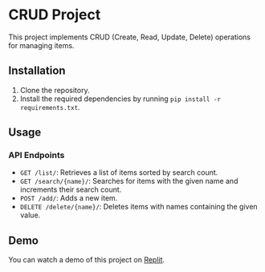 # CRUD Project

This project implements CRUD (Create, Read, Update, Delete) operations for managing items.

## Installation

1. Clone the repository.
2. Install the required dependencies by running `pip install -r requirements.txt`.

## Usage

### API Endpoints

- `GET /list/`: Retrieves a list of items sorted by search count.
- `GET /search/{name}/`: Searches for items with the given name and increments their search count.
- `POST /add/`: Adds a new item.
- `DELETE /delete/{name}/`: Deletes items with names containing the given value.

## Demo

You can watch a demo of this project on [Replit](https://replit.com/](https://de920950-d519-4849-9a50-9ed1a196949a-00-3bu79qyr1ttg8.sisko.replit.dev/)).
